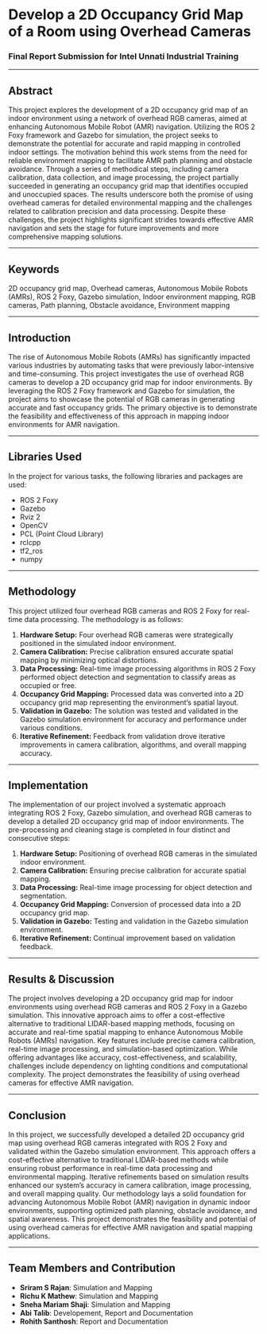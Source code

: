 # Develop a 2D Occupancy Grid Map of a Room using Overhead Cameras
### Final Report Submission for Intel Unnati Industrial Training

---

## Abstract

This project explores the development of a 2D occupancy grid map of an indoor environment using a network of overhead RGB cameras, aimed at enhancing Autonomous Mobile Robot (AMR) navigation. Utilizing the ROS 2 Foxy framework and Gazebo for simulation, the project seeks to demonstrate the potential for accurate and rapid mapping in controlled indoor settings. The motivation behind this work stems from the need for reliable environment mapping to facilitate AMR path planning and obstacle avoidance. Through a series of methodical steps, including camera calibration, data collection, and image processing, the project partially succeeded in generating an occupancy grid map that identifies occupied and unoccupied spaces. The results underscore both the promise of using overhead cameras for detailed environmental mapping and the challenges related to calibration precision and data processing. Despite these challenges, the project highlights significant strides towards effective AMR navigation and sets the stage for future improvements and more comprehensive mapping solutions.

---

## Keywords

2D occupancy grid map, Overhead cameras, Autonomous Mobile Robots (AMRs), ROS 2 Foxy, Gazebo simulation, Indoor environment mapping, RGB cameras, Path planning, Obstacle avoidance, Environment mapping

---

## Introduction

The rise of Autonomous Mobile Robots (AMRs) has significantly impacted various industries by automating tasks that were previously labor-intensive and time-consuming. This project investigates the use of overhead RGB cameras to develop a 2D occupancy grid map for indoor environments. By leveraging the ROS 2 Foxy framework and Gazebo for simulation, the project aims to showcase the potential of RGB cameras in generating accurate and fast occupancy grids. The primary objective is to demonstrate the feasibility and effectiveness of this approach in mapping indoor environments for AMR navigation.

---

## Libraries Used

In the project for various tasks, the following libraries and packages are used:

- ROS 2 Foxy
- Gazebo
- Rviz 2
- OpenCV
- PCL (Point Cloud Library)
- rclcpp
- tf2_ros
- numpy

---

## Methodology

This project utilized four overhead RGB cameras and ROS 2 Foxy for real-time data processing. The methodology is as follows:

1. **Hardware Setup:** Four overhead RGB cameras were strategically positioned in the simulated indoor environment.
2. **Camera Calibration:** Precise calibration ensured accurate spatial mapping by minimizing optical distortions.
3. **Data Processing:** Real-time image processing algorithms in ROS 2 Foxy performed object detection and segmentation to classify areas as occupied or free.
4. **Occupancy Grid Mapping:** Processed data was converted into a 2D occupancy grid map representing the environment’s spatial layout.
5. **Validation in Gazebo:** The solution was tested and validated in the Gazebo simulation environment for accuracy and performance under various conditions.
6. **Iterative Refinement:** Feedback from validation drove iterative improvements in camera calibration, algorithms, and overall mapping accuracy.

---

## Implementation

The implementation of our project involved a systematic approach integrating ROS 2 Foxy, Gazebo simulation, and overhead RGB cameras to develop a detailed 2D occupancy grid map of indoor environments. The pre-processing and cleaning stage is completed in four distinct and consecutive steps:

1. **Hardware Setup:** Positioning of overhead RGB cameras in the simulated indoor environment.
2. **Camera Calibration:** Ensuring precise calibration for accurate spatial mapping.
3. **Data Processing:** Real-time image processing for object detection and segmentation.
4. **Occupancy Grid Mapping:** Conversion of processed data into a 2D occupancy grid map.
5. **Validation in Gazebo:** Testing and validation in the Gazebo simulation environment.
6. **Iterative Refinement:** Continual improvement based on validation feedback.

---

## Results & Discussion

The project involves developing a 2D occupancy grid map for indoor environments using overhead RGB cameras and ROS 2 Foxy in a Gazebo simulation. This innovative approach aims to offer a cost-effective alternative to traditional LIDAR-based mapping methods, focusing on accurate and real-time spatial mapping to enhance Autonomous Mobile Robots (AMRs) navigation. Key features include precise camera calibration, real-time image processing, and simulation-based optimization. While offering advantages like accuracy, cost-effectiveness, and scalability, challenges include dependency on lighting conditions and computational complexity. The project demonstrates the feasibility of using overhead cameras for effective AMR navigation.

---

## Conclusion

In this project, we successfully developed a detailed 2D occupancy grid map using overhead RGB cameras integrated with ROS 2 Foxy and validated within the Gazebo simulation environment. This approach offers a cost-effective alternative to traditional LIDAR-based methods while ensuring robust performance in real-time data processing and environmental mapping. Iterative refinements based on simulation results enhanced our system’s accuracy in camera calibration, image processing, and overall mapping quality. Our methodology lays a solid foundation for advancing Autonomous Mobile Robot (AMR) navigation in dynamic indoor environments, supporting optimized path planning, obstacle avoidance, and spatial awareness. This project demonstrates the feasibility and potential of using overhead cameras for effective AMR navigation and spatial mapping applications.

---

## Team Members and Contribution

- **Sriram S Rajan**: Simulation and Mapping
- **Richu K Mathew**: Simulation and Mapping
- **Sneha Mariam Shaji**: Simulation and Mapping
- **Abi Talib**: Developement, Report and Documentation
- **Rohith Santhosh**: Report and Documentation
